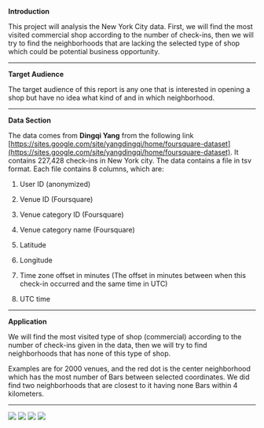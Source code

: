 
**Introduction**

This project will analysis the New York City data. First, we will find the most
visited commercial shop according to the number of check-ins, then we will try
to find the neighborhoods that are lacking the selected type of shop which
could be potential business opportunity.
___________________
**Target Audience**

The
target audience of this report is any one that is interested in opening a shop
but have no idea what kind of and in which neighborhood.
______________________________________
**Data Section**

The
data comes from **Dingqi Yang** from the
following link [https://sites.google.com/site/yangdingqi/home/foursquare-dataset](https://sites.google.com/site/yangdingqi/home/foursquare-dataset). It contains 227,428
check-ins in New York city. The data contains a
file in tsv format. Each file contains 8 columns, which are:

1. User ID (anonymized)

2. Venue ID (Foursquare)

3. Venue category ID (Foursquare)

4. Venue category name (Foursquare)

5. Latitude

6. Longitude

7. Time zone offset in minutes (The offset in minutes between when this check-in
occurred and the same time in UTC)

8. UTC time
___________________
**Application**

We will find the most visited type of shop (commercial) according to the number of check-ins given in the data, then we will try to find neighborhoods that has none of this type of shop.

Examples are for 2000 venues, and the red dot is the center neighborhood which has the most number of Bars between selected coordinates. We did find two neighborhoods that are closest to it having none Bars within 4 kilometers.

___________________

![](https://i.imgur.com/lMHr9oI.png)
![](https://i.imgur.com/8f8gt4v.png)
![](https://i.imgur.com/FYV99QG.png)
![](https://i.imgur.com/bXjZuJA.png)